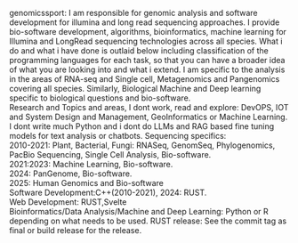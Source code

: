genomicssport: I am responsible for genomic analysis and software development for illumina and long read sequencing approaches. I provide bio-software development, algorithms, bioinformatics, machine learning for Illumina and LongRead sequencing technologies across all species. What i do and what i have done is outlaid below including classification of the programming languages for each task, so that you can have a broader idea of what you are looking into and what i extend. I am specific to the analysis in the areas of RNA-seq and Single cell, Metagenomics and Pangenomics covering all species. Similarly, Biological Machine and Deep learning specific to biological questions and bio-software. \
Research and Topics and areas, I dont work, read and explore: DevOPS, IOT and System Design and Management, GeoInformatics or Machine Learning. I dont write much Python and i dont do LLMs and RAG based fine tuning models for text analysis or chatbots. 
Sequencing specifics: \
2010-2021: Plant, Bacterial, Fungi: RNASeq, GenomSeq, Phylogenomics, PacBio Sequencing, Single Cell Analysis, Bio-software. \
2021:2023: Machine Learning, Bio-software. \
2024: PanGenome, Bio-software. \
2025: Human Genomics and Bio-software \
Software Development:C++(2010-2021), 2024: RUST. \
Web Development: RUST,Svelte \
Bioinformatics/Data Analysis/Machine and Deep Learning: Python or R depending on what needs to be used. 
RUST release: See the commit tag as final or build release for the release.
